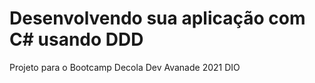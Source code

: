 # Desenvolvendo sua aplicação com C# usando DDD

Projeto para o Bootcamp Decola Dev Avanade 2021 DIO
